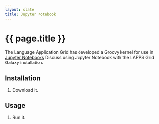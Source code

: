 ```yaml
---
layout: slate
title: Jupyter Notebook
---
```


# {{ page.title }}

The Language Application Grid has developed a Groovy kernel for use in [Jupyter Notebooks]()
Discuss using Jupyter Notebook with the LAPPS Grid Galaxy installation.

## Installation

1. Download it.

## Usage

1. Run it.